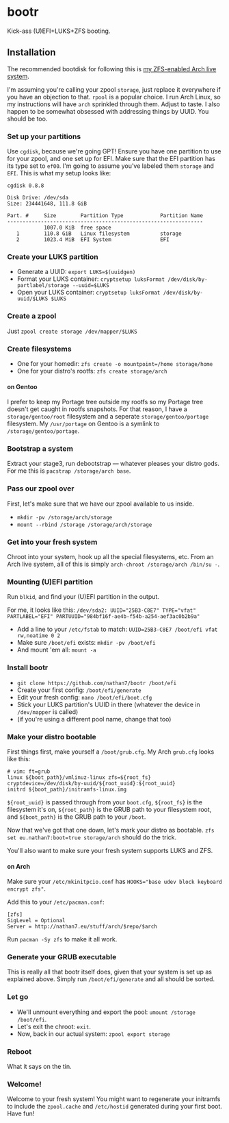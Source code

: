 # bootr

  Kick-ass (U)EFI+LUKS+ZFS booting.

## Installation

  The recommended bootdisk for following this is [my ZFS-enabled Arch live system](http://nathan7.eu/stuff/arch/zfs/live.iso).

  I'm assuming you're calling your zpool `storage`, just replace it everywhere if you have an objection to that. `rpool` is a popular choice.
  I run Arch Linux, so my instructions will have `arch` sprinkled through them. Adjust to taste.
  I also happen to be somewhat obsessed with addressing things by UUID. You should be too.

### Set up your partitions

  Use `cgdisk`, because we're going GPT!
  Ensure you have one partition to use for your zpool, and one set up for EFI.
  Make sure that the EFI partition has its type set to `ef00`.
  I'm going to assume you've labeled them `storage` and `EFI`.
  This is what my setup looks like:

```
cgdisk 0.8.8

Disk Drive: /dev/sda
Size: 234441648, 111.8 GiB

Part. #     Size        Partition Type            Partition Name
----------------------------------------------------------------
            1007.0 KiB  free space
   1        110.8 GiB   Linux filesystem          storage
   2        1023.4 MiB  EFI System                EFI
```

### Create your LUKS partition

  * Generate a UUID: `export LUKS=$(uuidgen)`
  * Format your LUKS container: `cryptsetup luksFormat /dev/disk/by-partlabel/storage --uuid=$LUKS`
  * Open your LUKS container: `cryptsetup luksFormat /dev/disk/by-uuid/$LUKS $LUKS`

### Create a zpool

  Just `zpool create storage /dev/mapper/$LUKS`

### Create filesystems

  * One for your homedir: `zfs create -o mountpoint=/home storage/home`
  * One for your distro's rootfs: `zfs create storage/arch`


#### on Gentoo

  I prefer to keep my Portage tree outside my rootfs so my Portage tree doesn't get caught in rootfs snapshots.
  For that reason, I have a `storage/gentoo/root` filesystem and a seperate `storage/gentoo/portage` filesystem. My `/usr/portage` on Gentoo is a symlink to `/storage/gentoo/portage`.

### Bootstrap a system

  Extract your stage3, run debootstrap — whatever pleases your distro gods.
  For me this is `pacstrap /storage/arch base`.

### Pass our zpool over

  First, let's make sure that we have our zpool available to us inside.
  * `mkdir -pv /storage/arch/storage`
  * `mount --rbind /storage /storage/arch/storage`

### Get into your fresh system

  Chroot into your system, hook up all the special filesystems, etc.
  From an Arch live system, all of this is simply `arch-chroot /storage/arch /bin/su -`.

### Mounting (U)EFI partition

  Run `blkid`, and find your (U)EFI partition in the output.

  For me, it looks like this: `/dev/sda2: UUID="25B3-C8E7" TYPE="vfat" PARTLABEL="EFI" PARTUUID="984bf16f-ae4b-f54b-a254-aef3ac0b2b9a"`

  * Add a line to your `/etc/fstab` to match: `UUID=25B3-C8E7 /boot/efi vfat rw,noatime 0 2`
  * Make sure `/boot/efi` exists: `mkdir -pv /boot/efi`
  * And mount 'em all: `mount -a`

### Install bootr

  * `git clone https://github.com/nathan7/bootr /boot/efi`
  * Create your first config: `/boot/efi/generate`
  * Edit your fresh config: `nano /boot/efi/boot.cfg`
  * Stick your LUKS partition's UUID in there (whatever the device in `/dev/mapper` is called)
  * (if you're using a different pool name, change that too)

### Make your distro bootable

  First things first, make yourself a `/boot/grub.cfg`.
  My Arch `grub.cfg` looks like this:
```
# vim: ft=grub
linux ${boot_path}/vmlinuz-linux zfs=${root_fs} cryptdevice=/dev/disk/by-uuid/${root_uuid}:${root_uuid}
initrd ${boot_path}/initramfs-linux.img
```

  `${root_uuid}` is passed through from your `boot.cfg`, `${root_fs}` is the filesystem it's on, `${root_path}` is the GRUB path to your filesystem root, and `${boot_path}` is the GRUB path to your `/boot`.

  Now that we've got that one down, let's mark your distro as bootable.
  `zfs set eu.nathan7:boot=true storage/arch` should do the trick.

  You'll also want to make sure your fresh system supports LUKS and ZFS.

#### on Arch

  Make sure your `/etc/mkinitpcio.conf` has `HOOKS="base udev block keyboard encrypt zfs"`.

  Add this to your `/etc/pacman.conf`:
```
[zfs]
SigLevel = Optional
Server = http://nathan7.eu/stuff/arch/$repo/$arch
```

  Run `pacman -Sy zfs` to make it all work.

### Generate your GRUB executable

  This is really all that bootr itself does, given that your system is set up as explained above.
  Simply run `/boot/efi/generate` and all should be sorted.

### Let go

  * We'll unmount everything and export the pool: `umount /storage /boot/efi`.
  * Let's exit the chroot: `exit`.
  * Now, back in our actual system: `zpool export storage`

### Reboot

  What it says on the tin.

### Welcome!

  Welcome to your fresh system!
  You might want to regenerate your initramfs to include the `zpool.cache` and `/etc/hostid` generated during your first boot.
  Have fun!

